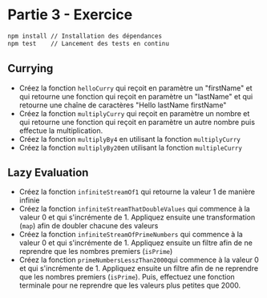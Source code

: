 # Partie 3 - Exercice

```bash
npm install // Installation des dépendances
npm test    // Lancement des tests en continu
```

## Currying

- Créez la fonction `helloCurry` qui reçoit en paramètre un "firstName" et qui retourne une fonction qui reçoit en paramètre un "lastName" et qui retourne une chaîne de caractères "Hello lastName firstName"
- Créez la fonction `multiplyCurry` qui reçoit en paramètre un nombre et qui retourne une fonction qui reçoit en paramètre un autre nombre puis effectue la multiplication.
- Créez la fonction `multiplyBy4` en utilisant la fonction `multiplyCurry`
- Créez la fonction `multiplyBy20`en utilisant la fonction `multipleCurry`

## Lazy Evaluation

- Créez la fonction `infiniteStreamOf1` qui retourne la valeur 1 de manière infinie
- Créez la fonction `infiniteStreamThatDoubleValues` qui commence à la valeur 0 et qui s'incrémente de 1. Appliquez ensuite une transformation (`map`) afin de doubler chacune des valeurs
- Créez la fonction `infiniteStreamOfPrimeNumbers` qui commence à la valeur 0 et qui s'incrémente de 1. Appliquez ensuite un filtre afin de ne reprendre que les nombres premiers (`isPrime`)
- Créez la fonction `primeNumbersLesszThan2000`qui commence à la valeur 0 et qui s'incrémente de 1. Appliquez ensuite un filtre afin de ne reprendre que les nombres premiers (`isPrime`). Puis, effectuez une fonction terminale pour ne reprendre que les valeurs plus petites que 2000.